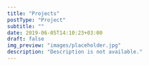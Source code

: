 ```yaml
---
title: "Projects"
postType: "Project"
subtitle: ""
date: 2019-06-05T14:10:23+03:00
draft: false
img_preview: "images/placeholder.jpg"
description: "Description is not available."
---
```


